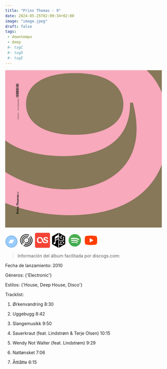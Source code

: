 ```yaml
---
title: "Prins Thomas - 9"
date: 2024-05-25T02:09:34+02:00
image: "image.jpeg"
draft: false
tags:
 - downtempo
 - deep
 #- tagC
 #- tagD
 #- tagE
---
```

![cover](image.jpeg (Prins-Thomas - 9))
 
[![bandcamp](../links/svg/bandcamp.png (bandcamp))](https://eskimorecordings.bandcamp.com/track/hieroglyphic-being-imaginary-soundscapes-9-prins-thomas-version)
[![discogs](../links/svg/discogs.png (discogs))](https://www.discogs.com/master/239479)
[![lastfm](../links/svg/lastfm.png (lastfm))]()
[![musicbrainz](../links/svg/musicbrainz.png (musicbrainz))](https://musicbrainz.org/release/84f13b60-d0eb-455a-8fca-386fe4b39260)
[![spotify](../links/svg/spotify.png (putify))](https://open.spotify.com/album/0tFXAGYveNW9bQYRBXOwKO)
[![youtube](../links/svg/youtube.png (youtube))](https://www.youtube.com/playlist?list=PLUEsLwFVGtCT5WyMDS0MuLcUxo8mCm9IG)
 
> Información del álbum facilitada por discogs.com:

Fecha de lanzamiento: 2010

Géneros: {'Electronic'}

Estilos: {'House, Deep House, Disco'}

Tracklist:

  1. Ørkenvandring    8:30

  2. Uggebugg    8:42

  3. Slangemusikk    9:50

  4. Sauerkraut (feat. Lindstrøm & Terje Olsen)   10:15

  5. Wendy Not Walter (feat. Lindstrøm)   9:29

  6. Nattønsket    7:06

  7. Åttiåtte    6:15

